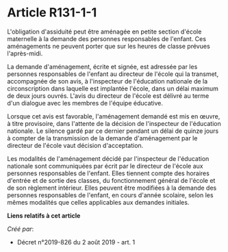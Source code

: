 # Article R131-1-1

L'obligation d'assiduité peut être aménagée en petite section d'école maternelle à la demande des personnes responsables de
l'enfant. Ces aménagements ne peuvent porter que sur les heures de classe prévues l'après-midi.

La demande d'aménagement, écrite et signée, est adressée par les personnes responsables de l'enfant au directeur de l'école
qui la transmet, accompagnée de son avis, à l'inspecteur de l'éducation nationale de la circonscription dans laquelle est
implantée l'école, dans un délai maximum de deux jours ouvrés. L'avis du directeur de l'école est délivré au terme d'un
dialogue avec les membres de l'équipe éducative.

Lorsque cet avis est favorable, l'aménagement demandé est mis en œuvre, à titre provisoire, dans l'attente de la décision de
l'inspecteur de l'éducation nationale. Le silence gardé par ce dernier pendant un délai de quinze jours à compter de la
transmission de la demande d'aménagement par le directeur de l'école vaut décision d'acceptation.

Les modalités de l'aménagement décidé par l'inspecteur de l'éducation nationale sont communiquées par écrit par le directeur
de l'école aux personnes responsables de l'enfant. Elles tiennent compte des horaires d'entrée et de sortie des classes, du
fonctionnement général de l'école et de son règlement intérieur. Elles peuvent être modifiées à la demande des personnes
responsables de l'enfant, en cours d'année scolaire, selon les mêmes modalités que celles applicables aux demandes initiales.

**Liens relatifs à cet article**

_Créé par_:

  - Décret n°2019-826 du 2 août 2019 - art. 1
